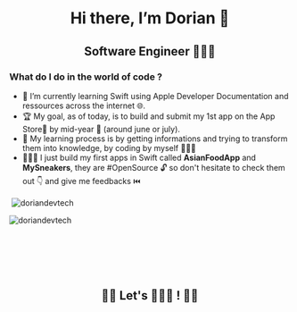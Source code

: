 <h1 align="center">
  Hi there, I’m Dorian 👋
</h1>

<h2 align="center"> Software Engineer 👨🏻‍💻</h2> 

<h3 align="left">What do I do in the world of code ?</h3>

- 👀 I’m currently learning Swift using Apple Developer Documentation and ressources across the internet 🌐.
- 🏆 My goal, as of today, is to build and submit my 1st app on the App Store📱 by mid-year 📆 (around june or july).
- 🧠 My learning process is by getting informations and trying to transform them into knowledge, by coding by myself 👨🏻‍🔧
- 🧑🏻‍💻 I just build my first apps in Swift called **AsianFoodApp** and **MySneakers**, they are #OpenSource 🔓 so don't hesitate to check them out 👇 and give me feedbacks ⏮️ 

<p align="center"> 
<p>&nbsp;<img align="center" src="https://github-readme-stats.vercel.app/api?username=doriandevtech&show_icons=true&include_all_commits=true1count_private=true" alt="doriandevtech" /></p>
</p>
<p>
  <img align="left" src="https://github-readme-stats.vercel.app/api/top-langs?username=doriandevtech&hide=python&show_icons=true&locale=en&layout=compact" alt="doriandevtech" />
</p>

<br /><br /><br /><br />
<br /><br />

<h2 align="center">👋🏻 Let's 👨🏻‍💻 ! 👋🏻</h2>

<!---
doriandevtech/doriandevtech is a ✨ special ✨ repository because its `README.md` (this file) appears on your GitHub profile.
You can click the Preview link to take a look at your changes.
--->
